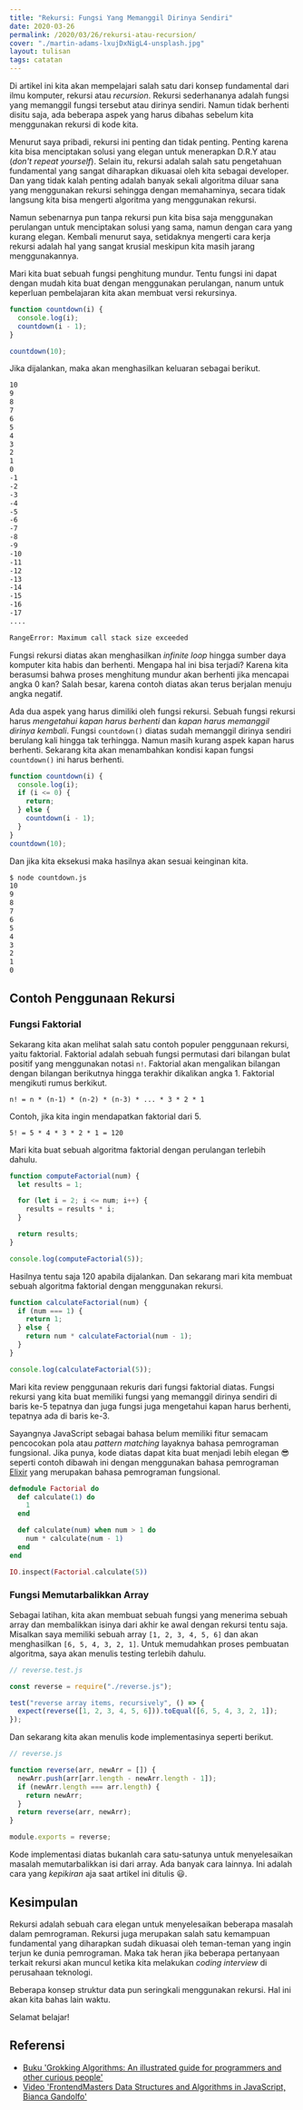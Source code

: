 ```yaml
---
title: "Rekursi: Fungsi Yang Memanggil Dirinya Sendiri"
date: 2020-03-26
permalink: /2020/03/26/rekursi-atau-recursion/
cover: "./martin-adams-lxujDxNigL4-unsplash.jpg"
layout: tulisan
tags: catatan
---
```


Di artikel ini kita akan mempelajari salah satu dari konsep fundamental dari ilmu komputer, rekursi atau _recursion_. Rekursi sederhananya adalah fungsi yang memanggil fungsi tersebut atau dirinya sendiri. Namun tidak berhenti disitu saja, ada beberapa aspek yang harus dibahas sebelum kita menggunakan rekursi di kode kita.

Menurut saya pribadi, rekursi ini penting dan tidak penting. Penting karena kita bisa menciptakan solusi yang elegan untuk menerapkan D.R.Y atau (_don't repeat yourself_). Selain itu, rekursi adalah salah satu pengetahuan fundamental yang sangat diharapkan dikuasai oleh kita sebagai developer. Dan yang tidak kalah penting adalah banyak sekali algoritma diluar sana yang menggunakan rekursi sehingga dengan memahaminya, secara tidak langsung kita bisa mengerti algoritma yang menggunakan rekursi.

Namun sebenarnya pun tanpa rekursi pun kita bisa saja menggunakan perulangan untuk menciptakan solusi yang sama, namun dengan cara yang kurang elegan. Kembali menurut saya, setidaknya mengerti cara kerja rekursi adalah hal yang sangat krusial meskipun kita masih jarang menggunakannya.

Mari kita buat sebuah fungsi penghitung mundur. Tentu fungsi ini dapat dengan mudah kita buat dengan menggunakan perulangan, nanum untuk keperluan pembelajaran kita akan membuat versi rekursinya.

```javascript
function countdown(i) {
  console.log(i);
  countdown(i - 1);
}

countdown(10);
```

Jika dijalankan, maka akan menghasilkan keluaran sebagai berikut.

```txt
10
9
8
7
6
5
4
3
2
1
0
-1
-2
-3
-4
-5
-6
-7
-8
-9
-10
-11
-12
-13
-14
-15
-16
-17
....

RangeError: Maximum call stack size exceeded
```

Fungsi rekursi diatas akan menghasilkan _infinite loop_ hingga sumber daya komputer kita habis dan berhenti. Mengapa hal ini bisa terjadi? Karena kita berasumsi bahwa proses menghitung mundur akan berhenti jika mencapai angka 0 kan? Salah besar, karena contoh diatas akan terus berjalan menuju angka negatif.

Ada dua aspek yang harus dimiliki oleh fungsi rekursi. Sebuah fungsi rekursi harus _mengetahui kapan harus berhenti_ dan _kapan harus memanggil dirinya kembali_. Fungsi `countdown()` diatas sudah memanggil dirinya sendiri berulang kali hingga tak terhingga. Namun masih kurang aspek kapan harus berhenti. Sekarang kita akan menambahkan kondisi kapan fungsi `countdown()` ini harus berhenti.

```javascript
function countdown(i) {
  console.log(i);
  if (i <= 0) {
    return;
  } else {
    countdown(i - 1);
  }
}
countdown(10);
```

Dan jika kita eksekusi maka hasilnya akan sesuai keinginan kita.

```txt
$ node countdown.js
10
9
8
7
6
5
4
3
2
1
0
```

## Contoh Penggunaan Rekursi

### Fungsi Faktorial

Sekarang kita akan melihat salah satu contoh populer penggunaan rekursi, yaitu
faktorial. Faktorial adalah sebuah fungsi permutasi dari bilangan bulat positif
yang menggunakan notasi `n!`. Faktorial akan mengalikan bilangan dengan bilangan
berikutnya hingga terakhir dikalikan angka 1. Faktorial mengikuti rumus berkikut.

`n! = n * (n-1) * (n-2) * (n-3) * ... * 3 * 2 * 1`

Contoh, jika kita ingin mendapatkan faktorial dari 5.

`5! = 5 * 4 * 3 * 2 * 1 = 120`

Mari kita buat sebuah algoritma faktorial dengan perulangan terlebih dahulu.

```javascript
function computeFactorial(num) {
  let results = 1;

  for (let i = 2; i <= num; i++) {
    results = results * i;
  }

  return results;
}

console.log(computeFactorial(5));
```

Hasilnya tentu saja 120 apabila dijalankan. Dan sekarang mari kita membuat sebuah algoritma faktorial dengan menggunakan rekursi.

```javascript
function calculateFactorial(num) {
  if (num === 1) {
    return 1;
  } else {
    return num * calculateFactorial(num - 1);
  }
}

console.log(calculateFactorial(5));
```

Mari kita review penggunaan rekuris dari fungsi faktorial diatas. Fungsi rekursi
yang kita buat memiliki fungsi yang memanggil dirinya sendiri di baris ke-5
tepatnya dan juga fungsi juga mengetahui kapan harus berhenti, tepatnya ada di
baris ke-3.

Sayangnya JavaScript sebagai bahasa belum memiliki fitur semacam pencocokan pola
atau _pattern matching_ layaknya bahasa pemrograman fungsional. Jika punya, kode
diatas dapat kita buat menjadi lebih elegan 😎 seperti contoh dibawah ini dengan
menggunakan bahasa pemrograman [Elixir](https://elixir-lang.org) yang merupakan bahasa pemrograman fungsional.

```elixir
defmodule Factorial do
  def calculate(1) do
    1
  end

  def calculate(num) when num > 1 do
    num * calculate(num - 1)
  end
end

IO.inspect(Factorial.calculate(5))
```

### Fungsi Memutarbalikkan Array

Sebagai latihan, kita akan membuat sebuah fungsi yang menerima sebuah array dan
membalikkan isinya dari akhir ke awal dengan rekursi tentu saja. Misalkan saya
memiliki sebuah array `[1, 2, 3, 4, 5, 6]` dan akan menghasilkan `[6, 5, 4, 3, 2, 1]`. Untuk memudahkan proses pembuatan algoritma, saya akan menulis testing
terlebih dahulu.

```javascript
// reverse.test.js

const reverse = require("./reverse.js");

test("reverse array items, recursively", () => {
  expect(reverse([1, 2, 3, 4, 5, 6])).toEqual([6, 5, 4, 3, 2, 1]);
});
```

Dan sekarang kita akan menulis kode implementasinya seperti berikut.

```javascript
// reverse.js

function reverse(arr, newArr = []) {
  newArr.push(arr[arr.length - newArr.length - 1]);
  if (newArr.length === arr.length) {
    return newArr;
  }
  return reverse(arr, newArr);
}

module.exports = reverse;
```

Kode implementasi diatas bukanlah cara satu-satunya untuk menyelesaikan masalah
memutarbalikkan isi dari array. Ada banyak cara lainnya. Ini adalah cara yang
_kepikiran_ aja saat artikel ini ditulis 😃.

## Kesimpulan

Rekursi adalah sebuah cara elegan untuk menyelesaikan beberapa masalah dalam
pemrograman. Rekursi juga merupakan salah satu kemampuan fundamental yang
diharapkan sudah dikuasai oleh teman-teman yang ingin terjun ke dunia
pemrograman. Maka tak heran jika beberapa pertanyaan terkait rekursi akan muncul
ketika kita melakukan _coding interview_ di perusahaan teknologi.

Beberapa konsep struktur data pun seringkali menggunakan rekursi. Hal ini akan
kita bahas lain waktu.

Selamat belajar!

## Referensi

- [Buku 'Grokking Algorithms: An illustrated guide for programmers and other curious people'](https://www.manning.com/books/grokking-algorithms)
- [Video 'FrontendMasters Data Structures and Algorithms in JavaScript, Bianca Gandolfo'](https://frontendmasters.com/courses/data-structures-algorithms/)
